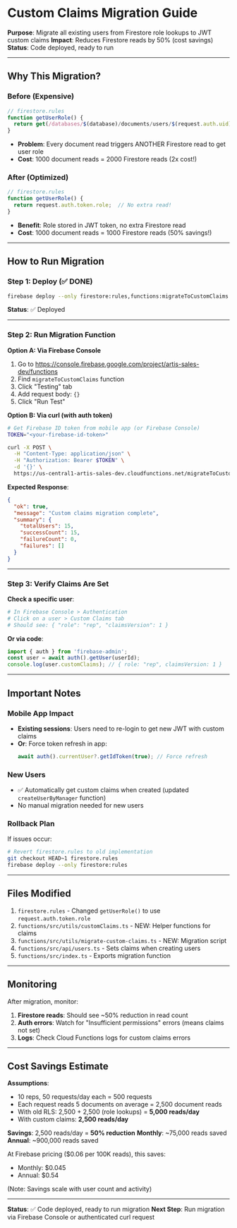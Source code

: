 # Custom Claims Migration Guide

**Purpose**: Migrate all existing users from Firestore role lookups to JWT custom claims
**Impact**: Reduces Firestore reads by 50% (cost savings)
**Status**: Code deployed, ready to run

---

## Why This Migration?

### Before (Expensive)
```javascript
// firestore.rules
function getUserRole() {
  return get(/databases/$(database)/documents/users/$(request.auth.uid)).data.role;
}
```
- **Problem**: Every document read triggers ANOTHER Firestore read to get user role
- **Cost**: 1000 document reads = 2000 Firestore reads (2x cost!)

### After (Optimized)
```javascript
// firestore.rules
function getUserRole() {
  return request.auth.token.role;  // No extra read!
}
```
- **Benefit**: Role stored in JWT token, no extra Firestore read
- **Cost**: 1000 document reads = 1000 Firestore reads (50% savings!)

---

## How to Run Migration

### Step 1: Deploy (✅ DONE)
```bash
firebase deploy --only firestore:rules,functions:migrateToCustomClaims
```
**Status**: ✅ Deployed

---

### Step 2: Run Migration Function

**Option A: Via Firebase Console**
1. Go to https://console.firebase.google.com/project/artis-sales-dev/functions
2. Find `migrateToCustomClaims` function
3. Click "Testing" tab
4. Add request body: `{}`
5. Click "Run Test"

**Option B: Via curl (with auth token)**
```bash
# Get Firebase ID token from mobile app (or Firebase Console)
TOKEN="<your-firebase-id-token>"

curl -X POST \
  -H "Content-Type: application/json" \
  -H "Authorization: Bearer $TOKEN" \
  -d '{}' \
  https://us-central1-artis-sales-dev.cloudfunctions.net/migrateToCustomClaims
```

**Expected Response**:
```json
{
  "ok": true,
  "message": "Custom claims migration complete",
  "summary": {
    "totalUsers": 15,
    "successCount": 15,
    "failureCount": 0,
    "failures": []
  }
}
```

---

### Step 3: Verify Claims Are Set

**Check a specific user**:
```bash
# In Firebase Console > Authentication
# Click on a user > Custom Claims tab
# Should see: { "role": "rep", "claimsVersion": 1 }
```

**Or via code**:
```typescript
import { auth } from 'firebase-admin';
const user = await auth().getUser(userId);
console.log(user.customClaims); // { role: "rep", claimsVersion: 1 }
```

---

## Important Notes

### Mobile App Impact
- **Existing sessions**: Users need to re-login to get new JWT with custom claims
- **Or**: Force token refresh in app:
  ```typescript
  await auth().currentUser?.getIdToken(true); // Force refresh
  ```

### New Users
- ✅ Automatically get custom claims when created (updated `createUserByManager` function)
- No manual migration needed for new users

### Rollback Plan
If issues occur:
```bash
# Revert firestore.rules to old implementation
git checkout HEAD~1 firestore.rules
firebase deploy --only firestore:rules
```

---

## Files Modified

1. `firestore.rules` - Changed `getUserRole()` to use `request.auth.token.role`
2. `functions/src/utils/customClaims.ts` - NEW: Helper functions for claims
3. `functions/src/utils/migrate-custom-claims.ts` - NEW: Migration script
4. `functions/src/api/users.ts` - Sets claims when creating users
5. `functions/src/index.ts` - Exports migration function

---

## Monitoring

After migration, monitor:
1. **Firestore reads**: Should see ~50% reduction in read count
2. **Auth errors**: Watch for "Insufficient permissions" errors (means claims not set)
3. **Logs**: Check Cloud Functions logs for custom claims errors

---

## Cost Savings Estimate

**Assumptions**:
- 10 reps, 50 requests/day each = 500 requests
- Each request reads 5 documents on average = 2,500 document reads
- With old RLS: 2,500 + 2,500 (role lookups) = **5,000 reads/day**
- With custom claims: **2,500 reads/day**

**Savings**: 2,500 reads/day = **50% reduction**
**Monthly**: ~75,000 reads saved
**Annual**: ~900,000 reads saved

At Firebase pricing ($0.06 per 100K reads), this saves:
- Monthly: $0.045
- Annual: $0.54

(Note: Savings scale with user count and activity)

---

**Status**: ✅ Code deployed, ready to run migration
**Next Step**: Run migration via Firebase Console or authenticated curl request
